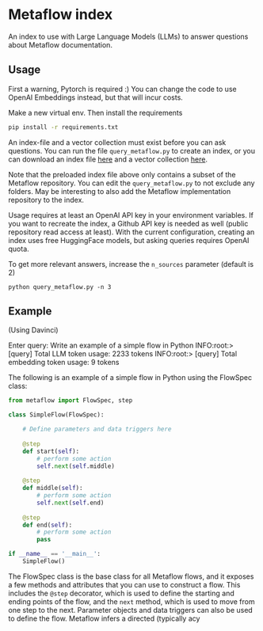# Metaflow index

An index to use with Large Language Models (LLMs) to answer questions about
Metaflow documentation.

## Usage

First a warning, Pytorch is required :) You can change the code to use OpenAI
Embeddings instead, but that will incur costs.

Make a new virtual env. Then install the requirements

```sh
pip install -r requirements.txt
```

An index-file and a vector collection must exist before you can ask questions.
You can run the file `query_metaflow.py` to create an index, or you can download
an index file
[here](https://drive.google.com/file/d/1QWJLd5LrsjZV3EGpOM_PkQbNLNBumoZP/view?usp=sharing)
and a vector collection
[here](https://drive.google.com/file/d/18CpE9EbWbjKuiOEaDmczJXI1WcOgHIAk/view?usp=share_link).

Note that the preloaded index file above only contains a subset of the Metaflow
repository. You can edit the `query_metaflow.py` to not exclude any folders. May
be interesting to also add the Metaflow implementation repository to the index.

Usage requires at least an OpenAI API key in your environment variables. If you
want to recreate the index, a Github API key is needed as well (public
repository read access at least). With the current configuration, creating an
index uses free HuggingFace models, but asking queries requires OpenAI quota.

To get more relevant answers, increase the `n_sources` parameter (default is 2)

```
python query_metaflow.py -n 3
```

## Example

(Using Davinci)

Enter query: Write an example of a simple flow in Python
INFO:root:> [query] Total LLM token usage: 2233 tokens
INFO:root:> [query] Total embedding token usage: 9 tokens


The following is an example of a simple flow in Python using the FlowSpec class:

```python
from metaflow import FlowSpec, step

class SimpleFlow(FlowSpec):

    # Define parameters and data triggers here
    
    @step
    def start(self):
        # perform some action
        self.next(self.middle)
        
    @step
    def middle(self):
        # perform some action
        self.next(self.end)
        
    @step
    def end(self):
        # perform some action
        pass

if __name__ == '__main__':
    SimpleFlow()
```

The FlowSpec class is the base class for all Metaflow flows, and it exposes a few methods and attributes that you can use to construct a flow. This includes the `@step` decorator, which 
is used to define the starting and ending points of the flow, and the `next` method, which is used to move from one step to the next. Parameter objects and data triggers can also be used
 to define the flow. Metaflow infers a directed (typically acy
